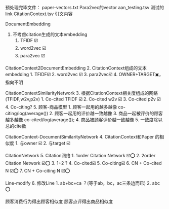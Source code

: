 
预处理完毕文件：
paper-vectors.txt Para2vec的vector
aan_testing.tsv 测试的link
CitationContext.tsv 引文内容


DocumentEmbedding
1. 不考虑citation生成的文本embedding
    1. TFIDF ☑️
    2. word2vec ☑️
    3. para2vec ☑️

CitationContext2DocumentEmbedding
2. CitationContext组成的文本embedding
    1.  TFIDF☑️
    2. word2vec ☑️
    3. para2vec☑️
    4. OWNER+TARGET✖️，指向不明

CitationContextSimilarityNetwork
3. 根据CitationContext相关度组成的网络 (TFIDF,w2v,p2v)
    1. Co-cited TFIDF ☑️
    2. Co-cited w2v ☑️
    3. Co-cited p2v ☑️
    4. Co-citing?
    5. 顾客-商品模型
        1. 顾客一起用的越多越像 co-citing/log(average())
        2. 顾客一起用的评价越一致越像
        3. 商品一起被评价的顾客越多越像 co-cited/log(average());
        4. 商品被顾客评价越一致越像
        5. 一致度除以总的cite数

CitationContext-DocumentSimilarityNetwork
4. CitationContext和Paper 的相似度
    1. 与owner ☑️
    2. 与target ☑️

CitationNetwork
5. Citation网络
    1. 1order Citation Network ☑️⭕️
    2. 2order Citation Network ☑️⭕️
    3. 1+2 ?
    4. Co-cited☑️
    5. Co-citing☑️
    6. CN + Co-cited N ☑️⭕️
    7. CN + Co-citing N ☑️⭕️

Line-modify
6. 修改Line
    1. ab+bc+ca ？(等于ab，bc，ac三条边而已)
    2. abc ⭕️


顾客消费行为得出顾客相似度
顾客点评得出商品相似度
